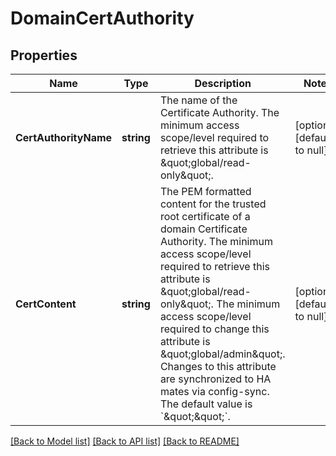 # DomainCertAuthority

## Properties
Name | Type | Description | Notes
------------ | ------------- | ------------- | -------------
**CertAuthorityName** | **string** | The name of the Certificate Authority.  The minimum access scope/level required to retrieve this attribute is \&quot;global/read-only\&quot;. | [optional] [default to null]
**CertContent** | **string** | The PEM formatted content for the trusted root certificate of a domain Certificate Authority.  The minimum access scope/level required to retrieve this attribute is \&quot;global/read-only\&quot;. The minimum access scope/level required to change this attribute is \&quot;global/admin\&quot;. Changes to this attribute are synchronized to HA mates via config-sync. The default value is &#x60;\&quot;\&quot;&#x60;. | [optional] [default to null]

[[Back to Model list]](../README.md#documentation-for-models) [[Back to API list]](../README.md#documentation-for-api-endpoints) [[Back to README]](../README.md)

